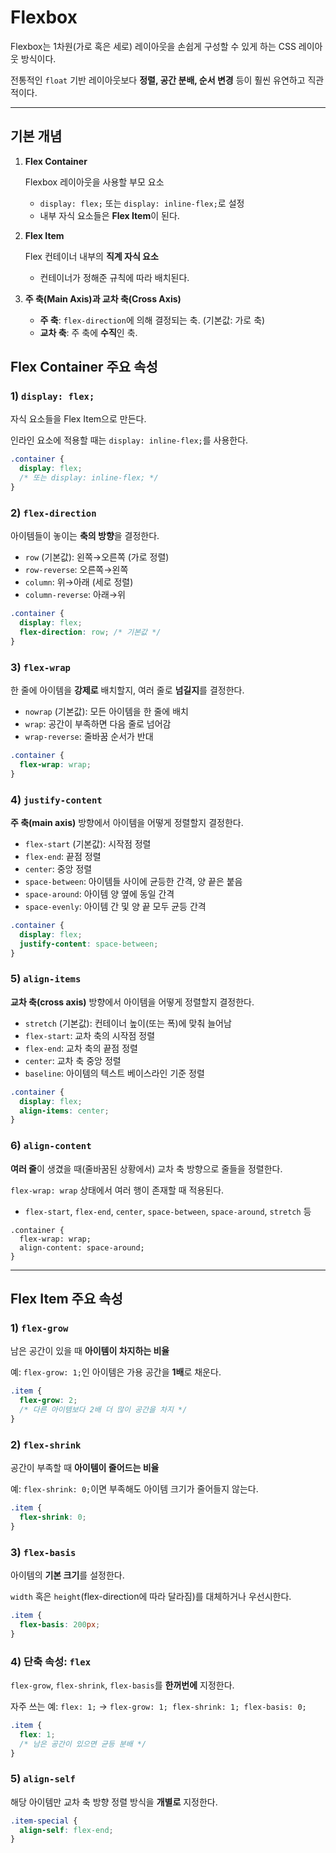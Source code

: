 # Flexbox

Flexbox는 1차원(가로 혹은 세로) 레이아웃을 손쉽게 구성할 수 있게 하는 CSS 레이아웃 방식이다.

전통적인 `float` 기반 레이아웃보다 **정렬, 공간 분배, 순서 변경** 등이 훨씬 유연하고 직관적이다.

---

## 기본 개념

1. **Flex Container**
    
    Flexbox 레이아웃을 사용할 부모 요소
    
    - `display: flex;` 또는 `display: inline-flex;`로 설정
    - 내부 자식 요소들은 **Flex Item**이 된다.
2. **Flex Item**
    
    Flex 컨테이너 내부의 **직계 자식 요소**
    
    - 컨테이너가 정해준 규칙에 따라 배치된다.
3. **주 축(Main Axis)과 교차 축(Cross Axis)**
    - **주 축**: `flex-direction`에 의해 결정되는 축. (기본값: 가로 축)
    - **교차 축**: 주 축에 **수직**인 축.

## Flex Container 주요 속성

### 1) `display: flex;`

자식 요소들을 Flex Item으로 만든다.

인라인 요소에 적용할 때는 `display: inline-flex;`를 사용한다.

```css
.container {
  display: flex;
  /* 또는 display: inline-flex; */
}
```

### 2) `flex-direction`

아이템들이 놓이는 **축의 방향**을 결정한다.

- `row` (기본값): 왼쪽→오른쪽 (가로 정렬)
- `row-reverse`: 오른쪽→왼쪽
- `column`: 위→아래 (세로 정렬)
- `column-reverse`: 아래→위

```css
.container {
  display: flex;
  flex-direction: row; /* 기본값 */
}
```

### 3) `flex-wrap`

한 줄에 아이템을 **강제로** 배치할지, 여러 줄로 **넘길지**를 결정한다.

- `nowrap` (기본값): 모든 아이템을 한 줄에 배치
- `wrap`: 공간이 부족하면 다음 줄로 넘어감
- `wrap-reverse`: 줄바꿈 순서가 반대

```css
.container {
  flex-wrap: wrap;
}
```

### 4) `justify-content`

**주 축(main axis)** 방향에서 아이템을 어떻게 정렬할지 결정한다.

- `flex-start` (기본값): 시작점 정렬
- `flex-end`: 끝점 정렬
- `center`: 중앙 정렬
- `space-between`: 아이템들 사이에 균등한 간격, 양 끝은 붙음
- `space-around`: 아이템 양 옆에 동일 간격
- `space-evenly`: 아이템 간 및 양 끝 모두 균등 간격

```css
.container {
  display: flex;
  justify-content: space-between;
}
```

### 5) `align-items`

**교차 축(cross axis)** 방향에서 아이템을 어떻게 정렬할지 결정한다.

- `stretch` (기본값): 컨테이너 높이(또는 폭)에 맞춰 늘어남
- `flex-start`: 교차 축의 시작점 정렬
- `flex-end`: 교차 축의 끝점 정렬
- `center`: 교차 축 중앙 정렬
- `baseline`: 아이템의 텍스트 베이스라인 기준 정렬

```css
.container {
  display: flex;
  align-items: center;
}
```

### 6) `align-content`

**여러 줄**이 생겼을 때(줄바꿈된 상황에서) 교차 축 방향으로 줄들을 정렬한다.

`flex-wrap: wrap` 상태에서 여러 행이 존재할 때 적용된다.

- `flex-start`, `flex-end`, `center`, `space-between`, `space-around`, `stretch` 등

```
.container {
  flex-wrap: wrap;
  align-content: space-around;
}
```

---

## Flex Item 주요 속성

### 1) `flex-grow`

남은 공간이 있을 때 **아이템이 차지하는 비율**

예: `flex-grow: 1;`인 아이템은 가용 공간을 **1배**로 채운다.

```css
.item {
  flex-grow: 2;
  /* 다른 아이템보다 2배 더 많이 공간을 차지 */
}
```

### 2) `flex-shrink`

공간이 부족할 때 **아이템이 줄어드는 비율**

예: `flex-shrink: 0;`이면 부족해도 아이템 크기가 줄어들지 않는다.

```css
.item {
  flex-shrink: 0;
}
```

### 3) `flex-basis`

아이템의 **기본 크기**를 설정한다.

`width` 혹은 `height`(flex-direction에 따라 달라짐)를 대체하거나 우선시한다.

```css
.item {
  flex-basis: 200px;
}
```

### 4) 단축 속성: `flex`

`flex-grow`, `flex-shrink`, `flex-basis`를 **한꺼번에** 지정한다.

자주 쓰는 예: `flex: 1;` → `flex-grow: 1; flex-shrink: 1; flex-basis: 0;` 

```css
.item {
  flex: 1;
  /* 남은 공간이 있으면 균등 분배 */
}
```

### 5) `align-self`

해당 아이템만 교차 축 방향 정렬 방식을 **개별로** 지정한다.

```css
.item-special {
  align-self: flex-end;
}
```

